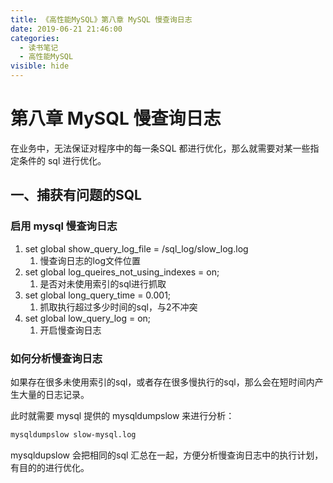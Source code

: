 ```yaml
---
title: 《高性能MySQL》第八章 MySQL 慢查询日志
date: 2019-06-21 21:46:00
categories:
  - 读书笔记
  - 高性能MySQL
visible: hide
---
```


# 第八章 MySQL 慢查询日志

在业务中，无法保证对程序中的每一条SQL 都进行优化，那么就需要对某一些指定条件的 sql 进行优化。

## 一、捕获有问题的SQL

### 启用 mysql 慢查询日志

1. set global show_query_log_file = /sql_log/slow_log.log
   1. 慢查询日志的log文件位置
2. set global log_queires_not_using_indexes = on;
   1. 是否对未使用索引的sql进行抓取
3. set global long_query_time = 0.001;
   1. 抓取执行超过多少时间的sql，与2不冲突
4. set global  low_query_log = on;
   1. 开启慢查询日志

### 如何分析慢查询日志

如果存在很多未使用索引的sql，或者存在很多慢执行的sql，那么会在短时间内产生大量的日志记录。

此时就需要 mysql 提供的 mysqldumpslow 来进行分析：

```sh
mysqldumpslow slow-mysql.log
```

mysqldupslow 会把相同的sql 汇总在一起，方便分析慢查询日志中的执行计划，有目的的进行优化。